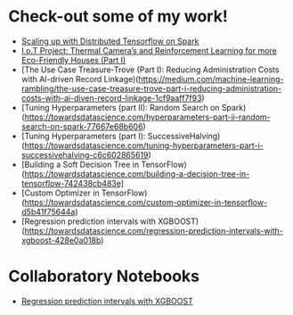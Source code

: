 # Check-out some of my work!

* [Scaling up with Distributed Tensorflow on Spark](https://towardsdatascience.com/scaling-up-with-distributed-tensorflow-on-spark-afc3655d8f95)
* [I.o.T Project: Thermal Camera’s and Reinforcement Learning for more Eco-Friendly Houses (Part I)](https://medium.com/machine-learning-rambling/i-o-t-project-thermal-cameras-and-reinforcement-learning-for-more-eco-friendly-houses-part-i-96af3fb9f9f0)
* [The Use Case Treasure-Trove (Part I): Reducing Administration Costs with AI-driven Record Linkage)(https://medium.com/machine-learning-rambling/the-use-case-treasure-trove-part-i-reducing-administration-costs-with-ai-diven-record-linkage-1cf9aaff7f93)
* [Tuning Hyperparameters (part II): Random Search on Spark)(https://towardsdatascience.com/hyperparameters-part-ii-random-search-on-spark-77667e68b606)
* [Tuning Hyperparameters (part I): SuccessiveHalving)(https://towardsdatascience.com/tuning-hyperparameters-part-i-successivehalving-c6c602865619)
* [Building a Soft Decision Tree in TensorFlow)(https://towardsdatascience.com/building-a-decision-tree-in-tensorflow-742438cb483e]
* [Custom Optimizer in TensorFlow)(https://towardsdatascience.com/custom-optimizer-in-tensorflow-d5b41f75644a)
* [Regression prediction intervals with XGBOOST)(https://towardsdatascience.com/regression-prediction-intervals-with-xgboost-428e0a018b)

# Collaboratory Notebooks
* [Regression prediction intervals with XGBOOST](https://colab.research.google.com/github/benoitdescamps/benoit-descampsblogs/blob/master/notebooks/quantile_xgb/xgboost_quantile_regression.ipynb)
